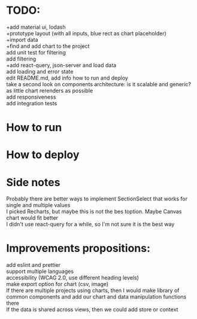# TODO:  
+add material ui, lodash  
+prototype layout (with all inputs, blue rect as chart placeholder)  
+import data  
+find and add chart to the project  
add unit test for filtering  
add filtering  
+add react-query, json-server and load data  
add loading and error state  
edit README.md, add info how to run and deploy  
take a second look on components architecture: is it scalable and generic?  
as little chart rerenders as possible  
add responsiveness  
add integration tests  

# How to run

# How to deploy

# Side notes
Probably there are better ways to implement SectionSelect that works for single and multiple values  
I picked Recharts, but maybe this is not the bes toption. Maybe Canvas chart would fit better  
I didn't use react-query for a while, so I'm not sure it is the best way  

# Improvements propositions:
add eslint and prettier  
support multiple languages  
accessibility (WCAG 2.0, use different heading levels)  
make export option for chart (csv, image)  
If there are multiple projects using charts, then I would make library of common components and add our chart and data manipulation functions there  
If the data is shared across views, then we could add store or context  